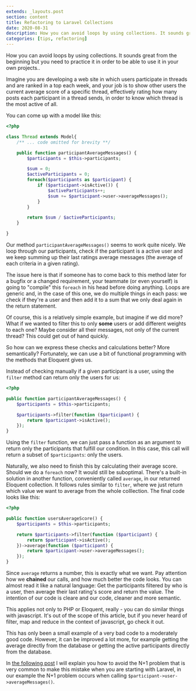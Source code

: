 ```yaml
---
extends: _layouts.post
section: content
title: Refactoring to Laravel Collections
date: 2020-08-31
description: How you can avoid loops by using collections. It sounds great from the beginning but you need to practice it in order to be able to use it in your own projects..
categories: [tips, refactoring]
---
```


How you can avoid loops by using collections. It sounds great from the beginning but you need to practice it in order to be able to use it in your own projects..

Imagine you are developing a web site in which users participate in threads and are ranked in a top each week, and your job is to show other users the current average score of a specific thread, effectively rating how many posts each participant in a thread sends, in order to know which thread is the most active of all.

You can come up with a model like this:

```php
<?php

class Thread extends Model{
    /** ... code omitted for brevity **/

    public function participantAverageMessages() {
        $participants = $this->participants;

        $sum = 0;
        $activeParticipants = 0;
        foreach($participants as $participant) {
            if ($participant->isActive()) {
                $activeParticipants++;
                $sum += $participant->user->averageMessages();
            }
        }

        return $sum / $activeParticipants;
    }

}
```

Our method `participantAverageMessages()` seems to work quite nicely. We loop through our participants, check if the participant is a active user and we keep summing up their last ratings average messages (the average of each criteria in a given rating).

The issue here is that if someone has to come back to this method later for a bugfix or a changed requirement, your teammate (or even yourself) is going to "compile" this `foreach` in his head before doing anything. Loops are generic and, in the case of this one, we do multiple things in each pass: we check if they're a user and then add it to a sum that we only deal again in the return statement.

Of course, this is a relatively simple example, but imagine if we did more? What if we wanted to filter this to only **some** users or add different weights to each one? Maybe consider all their messages, not only of the current thread? This could get out of hand quickly.

So how can we express these checks and calculations better? More semantically? Fortunately, we can use a bit of functional programming with the methods that Eloquent gives us.

Instead of checking manually if a given participant is a user, using the `filter` method can return only the users for us:

```php
<?php

public function participantAverageMessages() {
    $participants = $this->participants;

    $participants->filter(function ($participant) {
        return $participant->isActive();
    });
}
```

Using the `filter` function, we can just pass a function as an argument to return only the participants that fulfill our condition. In this case, this call will return a subset of `$participants`: only the users.

Naturally, we also need to finish this by calculating their average score. Should we do a `foreach` now? It would still be suboptimal. There's a built-in solution in another function, conveniently called `average`, in our returned Eloquent collection. It follows rules similar to `filter`, where we just return which value we want to average from the whole colllection. The final code looks like this:

```php
<?php

public function usersAverageScore() {
    $participants = $this->participants;

    return $participants->filter(function ($participant) {
        return $participant->isActive();
    })->average(function ($participant) {
        return $participant->user->averageMessages();
    });
}
```

Since `average` returns a number, this is exactly what we want. Pay attention how we **chained** our calls, and how much better the code looks. You can almost read it like a natural language: Get the participants filtered by who is a user, then average their last rating's score and return the value. The intention of our code is cleare and our code, cleaner and more semantic.

This applies not only to PHP or Eloquent, really - you can do similar things with javascript. It's out of the scope of this article, but if you never heard of filter, map and reduce in the context of javascript, go check it out.

This has only been a small example of a very bad code to a moderately good code. However, it can be improved a lot more, for example getting the average directly from the database or getting the active participants directly from the database.

In [the following post](/blog/avoiding-the-n-1-problem) I will explain you how to avoid the N+1 problem that is very common to make this mistake when you are starting with Laravel, in our example the N+1 problem occurs when calling `$participant->user->averageMessages()`.
